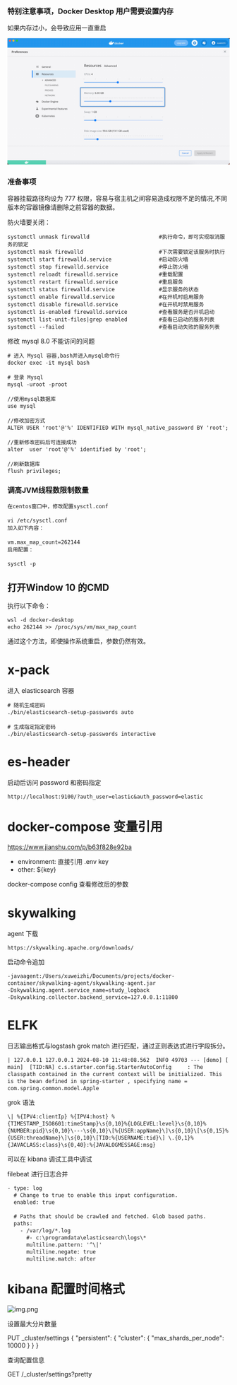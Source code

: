 ### 特别注意事项，Docker Desktop 用户需要设置内存

如果内存过小，会导致应用一直重启

![](images/docker-desktop.png)

### 准备事项

容器挂载路径均设为 777 权限，容易与宿主机之间容易造成权限不足的情况,不同版本的容器镜像请删除之前容器的数据。

防火墙要关闭：

    systemctl unmask firewalld                      #执行命令，即可实现取消服务的锁定
    systemctl mask firewalld                        #下次需要锁定该服务时执行
    systemctl start firewalld.service               #启动防火墙  
    systemctl stop firewalld.service                #停止防火墙  
    systemctl reloadt firewalld.service             #重载配置
    systemctl restart firewalld.service             #重启服务
    systemctl status firewalld.service              #显示服务的状态
    systemctl enable firewalld.service              #在开机时启用服务
    systemctl disable firewalld.service             #在开机时禁用服务
    systemctl is-enabled firewalld.service          #查看服务是否开机启动
    systemctl list-unit-files|grep enabled          #查看已启动的服务列表
    systemctl --failed                              #查看启动失败的服务列表

修改 mysql 8.0 不能访问的问题

    # 进入 Mysql 容器,bash并进入mysql命令行
    docker exec -it mysql bash
    
    # 登录 Mysql
    mysql -uroot -proot
    
    //使用mysql数据库
    use mysql
    
    //修改加密方式
    ALTER USER 'root'@'%' IDENTIFIED WITH mysql_native_password BY 'root';
    
    //重新修改密码后可连接成功
    alter  user 'root'@'%' identified by 'root';
    
    //刷新数据库
    flush privileges;

### 调高JVM线程数限制数量

    在centos窗口中，修改配置sysctl.conf
    
    vi /etc/sysctl.conf
    加入如下内容：
    
    vm.max_map_count=262144
    启用配置：
    
    sysctl -p


## 打开Window 10 的CMD

执行以下命令：

    wsl -d docker-desktop
    echo 262144 >> /proc/sys/vm/max_map_count

通过这个方法，即使操作系统重启，参数仍然有效。

# x-pack

进入 elasticsearch 容器

    # 随机生成密码
    ./bin/elasticsearch-setup-passwords auto
    
    # 生成指定指定密码
    ./bin/elasticsearch-setup-passwords interactive

# es-header 

启动后访问 password 和密码指定
 
    http://localhost:9100/?auth_user=elastic&auth_password=elastic

# docker-compose 变量引用

https://www.jianshu.com/p/b63f828e92ba

- environment: 直接引用 .env key 
- other: ${key}

docker-compose config  查看修改后的参数

# skywalking 

agent 下载

    https://skywalking.apache.org/downloads/

启动命令追加

    -javaagent:/Users/xuweizhi/Documents/projects/docker-container/skywalking-agent/skywalking-agent.jar
    -Dskywalking.agent.service_name=study_logback
    -Dskywalking.collector.backend_service=127.0.0.1:11800

# ELFK

日志输出格式与logstash grok match 进行匹配，通过正则表达式进行字段拆分。

    | 127.0.0.1 127.0.0.1 2024-08-10 11:48:08.562  INFO 49703 --- [demo] [           main]  [TID:NA] c.s.starter.config.StarterAutoConfig     : The classpath contained in the current context will be initialized. This is the bean defined in spring-starter , specifying name = com.spring.common.model.Apple
grok 语法

    \| %{IPV4:clientIp} %{IPV4:host} %{TIMESTAMP_ISO8601:timeStamp}\s{0,10}%{LOGLEVEL:level}\s{0,10}%{NUMBER:pid}\s{0,10}\---\s{0,10}\[%{USER:appName}\]\s{0,10}\[\s{0,15}%{USER:threadName}\]\s{0,10}\[TID:%{USERNAME:tid}\] \.{0,1}%{JAVACLASS:class}\s{0,40}:%{JAVALOGMESSAGE:msg}

可以在 kibana 调试工具中调试 

filebeat 进行日志合并

    - type: log
      # Change to true to enable this input configuration.
      enabled: true
    
      # Paths that should be crawled and fetched. Glob based paths.
      paths:
        - /var/log/*.log
          #- c:\programdata\elasticsearch\logs\*
          multiline.pattern: '^\|'
          multiline.negate: true
          multiline.match: after

# kibana 配置时间格式

![img.png](img.png)


设置最大分片数量

PUT _cluster/settings
{
    "persistent": {
    "cluster": {
        "max_shards_per_node": 10000
            } 
    }
}

查询配置信息

GET /_cluster/settings?pretty
